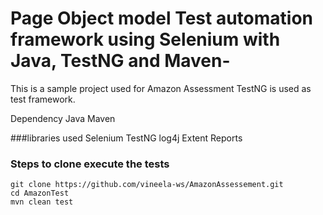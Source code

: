 # Page Object model Test automation framework using Selenium with Java, TestNG and Maven-
This is a sample project used for Amazon Assessment 
TestNG is used as test framework.

Dependency
Java
Maven

###libraries used
Selenium
TestNG
log4j
Extent Reports

### Steps to clone execute the tests
```
git clone https://github.com/vineela-ws/AmazonAssessement.git
cd AmazonTest
mvn clean test
```

